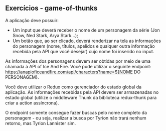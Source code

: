 ## Exercícios - game-of-thunks

A aplicação deve possuir:
* Um input que deverá receber o nome de um personagem da série (Jon Snow, Ned Stark, Arya Stark…);
* Um botão que, ao ser clicado, deverá renderizar na tela as informações do personagem (nome, títulos, apelidos e qualquer outra informação recebida pela API que você desejar) cujo nome foi inserido no input.

As informações dos personagens devem ser obtidas por meio de uma chamada à API of Ice And Fire. Você pode utilizar o seguinte endpoint: https://anapioficeandfire.com/api/characters?name=${NOME DO PERSONAGEM}.

Você deve utilizar o Redux como gerenciador do estado global da aplicação. As informações recebidas pela API devem ser armazenadas no estado global (utilize o middleware Thunk da biblioteca redux-thunk para criar a action assíncrona).

O endpoint somente consegue fazer buscas pelo nome completo da personagem - ou seja, realizar a busca por Tyrion não trará nenhum retorno, mas Tyrion Lannister sim.